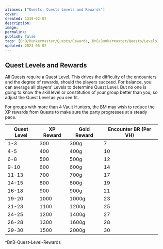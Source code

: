 ```yaml
---
aliases: ["Quests: Quests Levels and Rewards"]
cover: 
created: 1319-02-07
description: 
image: 
permalink: 
publish: false
tags: [BnB/Bunkermaster/Quests/Rewards, BnB/Bunkermaster/Quests/Levels]
updated: 2023-06-02
---
```


## Quest Levels and Rewards

All Quests require a Quest Level. This drives the difficulty of the encounters and the degree of rewards, should the players succeed. For balance, you can average all players’ Levels to determine Quest Level. But no one is going to know the skill level or constitution of your group better than you, so adjust the Quest Level as you see fit.

For groups with more than 4 Vault Hunters, the BM may wish to reduce the XP rewards from Quests to make sure the party progresses at a steady pace.

| Quest Level | XP Reward | Gold Reward | Encounter BR (Per VH) |
| ----------- | --------- | ----------- | --------------------- |
| 1-3         | 300       | 300g        | 7                     |
| 4-5         | 400       | 400g        | 10                    |
| 6-8         | 500       | 500g        | 12                    |
| 9-10        | 600       | 600g        | 14                    |
| 11-13       | 700       | 700g        | 17                    |
| 14-15       | 800       | 800g        | 19                    |
| 16-18       | 900       | 900g        | 21                    |
| 19-20       | 1000      | 1000g       | 23                    |
| 21-23       | 1100      | 1200g       | 25                    |
| 24-25       | 1200      | 1400g       | 27                    |
| 26-28       | 1300      | 1600g       | 28                    |
| 29-30       | 1500      | 2000g       | 30                      |
^BnB-Quest-Level-Rewards